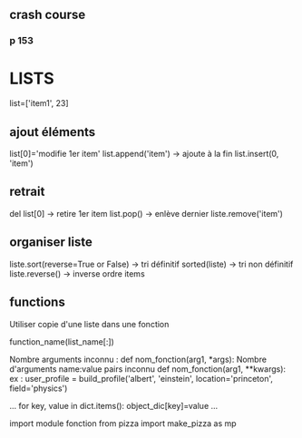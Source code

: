 ## crash course

### p 153

# LISTS

list=['item1', 23]

## ajout éléments

list[0]='modifie 1er item'
list.append('item') -> ajoute à la fin
list.insert(0, 'item')

## retrait

del list[0] -> retire 1er item
list.pop() -> enlève dernier
liste.remove('item')

## organiser liste

liste.sort(reverse=True or False) -> tri définitif
sorted(liste) -> tri non définitif
liste.reverse() -> inverse ordre items

## functions

Utiliser copie d'une liste dans une fonction

function_name(list_name[:])

Nombre arguments inconnu :
def nom_fonction(arg1, *args):
Nombre d'arguments name:value pairs inconnu
def nom_fonction(arg1, **kwargs):
ex : user_profile = build_profile('albert', 'einstein', location='princeton', field='physics')

...
for key, value in dict.items():
object_dic[key]=value
...

import module fonction
from pizza import make_pizza as mp